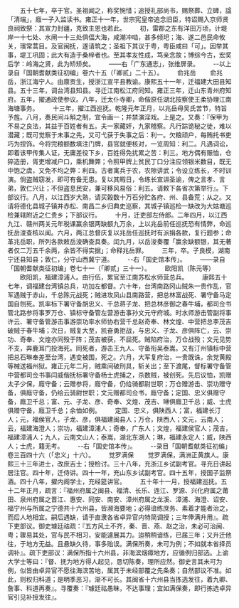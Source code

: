 <!-- { "loadSidebar": true } -->
　　五十七年，卒于官。圣祖闻之，称奖惋惜；追授礼部尚书，赐祭葬、立碑，諡「清端」，廕一子入监读书。雍正十一年，世宗宪皇帝追念旧臣，特诏赐入京师贤良祠致祭：其宣力封疆，克致主恩也若此。
　　初，雷郡之东有洋田万顷，计堤岸一十七处、水闸一十三处俱偪大海，咸潮冲啮，甚多倾圯；海、遂二邑民命攸关，璸常蒿目。及官闽抚，遂请筑之；圣祖下其议于粤，粤臣咸曰「可」。因举其事，堤工巩固；此大有造于桑梓者也。至其孝友性成，笃亲念故；博综今古，宏奖后学：岭海之贤，此为矫矫矣。
　　——右「广东通志」，张维屏录。
　　--以上录自「国朝耆献类征初编」卷六十五（「卿贰」二十五）。
　　俞兆岳
　　俞兆岳，浙江海宁人。由廪贡生，授浙江宣平县教谕。康熙五十一年，迁福建大田县知县。五十三年，调台湾县知县。寻迁江南松江府同知。雍正三年，迁山东青州府知府。五年，擢通政使参议。八年，迁太仆寺卿，命偕原任湖北按察使王柔协理江南海塘事务。
　　十三年，擢江西巡抚。乾隆元年正月，以兆岳母吴氏苦节，特旨予旌。八月，奏民间斗斛之制，宜令画一；并禁演淫戏。上是之。又奏：『保甲为不易之良法，其益于百姓者有五。夫一家藏奸，九家稽察。凡行踪诡秘之徒，难以潜藏；既可觉察于未事之先，又可弋获于失事之后：利一。欠粮顽户，每贿托书吏巧为捏饰。今将完粮额数填注门牌，县官就便核对，一览周知：利二。凡遇词讼，即着该甲传集人证，无庸差役下乡，百姓得免扰累之苦：利三。地方偶有赈恤，仓猝造册，胥吏增减户口，乘机舞弊；令照甲牌上贫民丁口分注应领银米数目，既无中饱之虞，又免不均之弊：利四。古者寓兵于农，农隙讲武；令设立练长，不时训演。倘盗贼窃发，即可有备无患。复以其暇日，令练长宣讲圣谕，俾之言孝、言弟，敦仁兴让；不但盗息民安，兼可移风易俗：利五。请敕下各省次第举行』。下部议行。八月，以江西岁大熟，请买榖数十万石分贮各府、州、县备荒；从之。又请将德化县城子镇并赤松、南昌二乡归典史巡察，其城子镇巡检一缺改为大姑塘巡检兼辖附近之仁贵乡；下部议行。
　　十月，迁吏部左侍郎。二年四月，以江西九江、赣州两关元年税课赢余银两缺额九万余，上以兆岳前任巡抚恐有情弊，命巡抚岳浚查核以闻。六月，两江总督庆复以兆岳任巡抚时有派捐各款，复行题参；命革兆岳职，所列各款敕岳浚确查具奏。闰九月，以岳浚奏覆「赢余缺额银，其无著者仅二万五千余两，余皆不得实据」；命释兆岳罪。
　　三年，卒。子良模，湖南宁还县知县；敦仁，分守山西冀宁道。
　　--右「国史馆本传」。
　　——录自「国朝耆献类征初编」卷七十一（「卿贰」三十一）。
　　欧阳凯（陈元等）
　　欧阳凯，福建漳浦人。由行伍，累官至江南苏松水师营总兵。
　　康熙五十七年，调福建台湾镇总兵，功加左都督。六十年，台湾南路冈山贼朱一贵作乱，官军遇贼于赤山，千总陈元战死；贼进攻凤山县南路营，把总林富战死、署守备马定国自刎死。凯率标下署守备胡忠义、千总蒋子龙、把总林彦御之春牛埔，都司佥书管北路参将事罗万仓、镇标守备管左营游击事孙文元守府城。时水师游击管副将事许云、署守备管游击事游崇功率水师协右营千总赵奇奉、林文煌、中营把总李茂吉破贼于春牛埔；次日，贼复大至，凯奋勇拒战，与忠义、子龙、彦俱阵亡，云、崇功、奇奉、文煌亦同殁于阵；茂吉被获，不屈死。贼陷府治，万仓战殁；文元见势不支，奔鹿耳门投海死。同死者，游击王九人、守备衔吴泰嵩。又有汀州镇标中营把总石琳奉差至台湾，遇变被围，死之。六月，大军复府治，一贵既诛，余党黄殿等械送福州狱。雍正元年二月，贼乘间破刑具，斩关出；至下渡尾，督标署守备管中营都司佥书事闫威偕抚标署守备杨士虎捕之，杀数贼，被创死。先后议恤，凯赠太子少保，廕守备；云赠参将，廕守备，仍给骑都尉世职；万仓赠游击、崇功赠守备，俱廕守备，仍给云骑尉世职；文元赠都司佥书，廕守备；定国、忠义俱赠守备，廕卫千总；富、元、子龙、彦、奇奉、文煌、茂吉、琳俱廕卫千总；威、士虎俱赠守备，廕卫千总；余恤如例。
　　定国、忠义，俱陕西人；富，福建长汀人；元，福侯官人，子龙、彦，俱福建闽县人；万仓，陕西人；文元，云南人；云，福建海澄人；崇功，福建漳浦人；奇奉，广东人；文煌，福建侯官人；茂吉，福建漳浦人；九人，云南文山人；泰嵩，湖北东湖人；琳，福建永定人；威，陕西人；士虎，籍无考。
　　--右「国史馆本传」。
　　--录目「国朝耆献类征初编」卷三百四十六（「忠义」十六）。
　　觉罗满保
　　觉罗满保，满洲正黄旗人。康熙三十三年进士，改庶吉士；授检讨。三十八年，充浙江乡试副考官。寻充日讲起居注官。四十年，迁侍讲。四十一年，充山东乡试副考官。四十五年，授国子监祭酒。四十八年，擢内阁学士，充经筵讲官。
　　五十年十一月，授福建巡抚。五十二年正月，疏言：『福州府属之闽县、福清、长乐、连江、罗源、兴化府属之莆田、泉州府属之晋江、惠安、同安、南安、漳州府属之龙溪、漳浦、海澄、诏安、福宁州与所属之宁德共十六州县，皆濒海要地；必得谙练庶务、素着才能者治之，而后人地相宜。嗣后遇缺，请于直隶各省卓异官内特简调授；三年俸满升用』。疏下吏部议。御史璩廷祜疏：『五方风土不齐，秦、晋、燕、赵之治，未必可治闽、粤；骤易其处，官与民不相习，安能遽展其力。迨稍稍谙练，已届三年；又升迁他往，于地方无益。且悬缺久待，事多贻误。满保所奏，未可为例；不如就本省择员调补』。疏下吏部议：满保所指十六州县，非海滨烟瘴地方，应循例归部选。上谕大学士等曰：『督、抚为地方得人起见，恳切陈奏，理所应然。御史言其未可为例，似皆由卓异官不愿往海滨苦地，属其于未经部覆之先条奏；自然部议不准。如此，则权归科道；是明季恶习，渐不可长。其闽省十六州县当拣选发往，着九卿、詹事、科道再奏』。寻覆奏：『璩廷祜愚昧，不达事理；宜如满保奏，即行拣选卓异官引见补授发往』。

